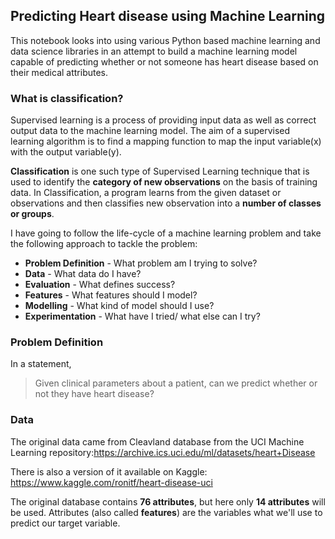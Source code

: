 ﻿## Predicting Heart disease using Machine Learning
 
This notebook looks into using various Python based machine learning and data science libraries in an attempt to build a machine learning model capable of predicting whether or not someone has heart disease based on their medical attributes.

### What is classification?
Supervised learning is a process of providing input data as well as correct output data to the machine learning model. The aim of a supervised learning algorithm is to find a mapping function to map the input variable(x) with the output variable(y).

**Classification** is one such type of Supervised Learning technique that is used to identify the **category of new observations** on the basis of training data. In Classification, a program learns from the given dataset or observations and then classifies new observation into a **number of classes or groups**.

I have going to follow the life-cycle of a machine learning problem and take the following approach to tackle the problem:
- **Problem Definition** - What problem am I trying to solve?
- **Data** - What data do I have?
- **Evaluation** - What defines success?
- **Features** - What features should I model?
- **Modelling** - What kind of model should I use?
- **Experimentation** - What have I tried/ what else can I try?

### Problem Definition

In a statement,

> Given clinical parameters about a patient, can we predict whether or not they have heart disease?

### Data

The original data came from Cleavland database from the UCI Machine Learning repository:https://archive.ics.uci.edu/ml/datasets/heart+Disease

There is also a version of it available on Kaggle: https://www.kaggle.com/ronitf/heart-disease-uci

The original database contains **76 attributes**, but here only **14 attributes** will be used. Attributes (also called **features**) are the variables what we'll use to predict our target variable.




